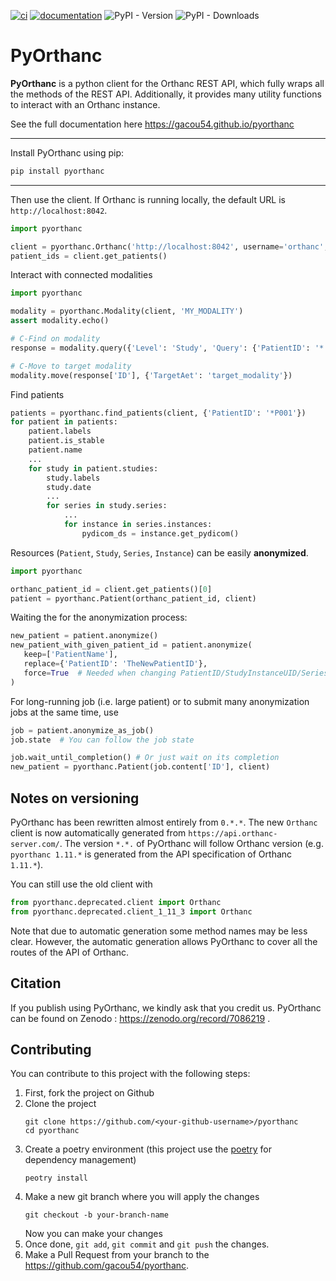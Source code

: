 [![ci](https://github.com/gacou54/pyorthanc/workflows/Test/badge.svg)](https://github.com/gacou54/pyorthanc/actions?query=workflow%3ATest)
[![documentation](https://img.shields.io/badge/docs-mkdocs%20material-blue.svg?style=flat)](https://gacou54.github.io/pyorthanc/)
![PyPI - Version](https://img.shields.io/pypi/v/pyorthanc)
![PyPI - Downloads](https://img.shields.io/pypi/dm/pyorthanc)
# PyOrthanc
**PyOrthanc** is a python client for the Orthanc REST API, which fully wraps all the methods of the REST API.
Additionally, it provides many utility functions to interact with an Orthanc instance.

See the full documentation here https://gacou54.github.io/pyorthanc

---
Install PyOrthanc using pip:
```bash
pip install pyorthanc
```
---
Then use the client. If Orthanc is running locally, the default URL is `http://localhost:8042`.
```python
import pyorthanc

client = pyorthanc.Orthanc('http://localhost:8042', username='orthanc', password='orthanc')
patient_ids = client.get_patients()
```

Interact with connected modalities
```python
import pyorthanc

modality = pyorthanc.Modality(client, 'MY_MODALITY')
assert modality.echo()

# C-Find on modality
response = modality.query({'Level': 'Study', 'Query': {'PatientID': '*'}})

# C-Move to target modality
modality.move(response['ID'], {'TargetAet': 'target_modality'})
```
Find patients
```python
patients = pyorthanc.find_patients(client, {'PatientID': '*P001'})
for patient in patients:
    patient.labels
    patient.is_stable
    patient.name
    ...
    for study in patient.studies:
        study.labels
        study.date
        ...
        for series in study.series:
            ...
            for instance in series.instances:
                pydicom_ds = instance.get_pydicom()
```

Resources (`Patient`, `Study`, `Series`, `Instance`) can be easily __anonymized__.
```python
import pyorthanc

orthanc_patient_id = client.get_patients()[0]
patient = pyorthanc.Patient(orthanc_patient_id, client)
```
Waiting the for the anonymization process:
```python
new_patient = patient.anonymize()
new_patient_with_given_patient_id = patient.anonymize(
   keep=['PatientName'],
   replace={'PatientID': 'TheNewPatientID'},
   force=True  # Needed when changing PatientID/StudyInstanceUID/SeriesInstanceUID/SOPInstanceUID
)
```
For long-running job (i.e. large patient) or to submit many anonymization jobs at the same time, use
```python
job = patient.anonymize_as_job()
job.state  # You can follow the job state

job.wait_until_completion() # Or just wait on its completion
new_patient = pyorthanc.Patient(job.content['ID'], client)
```

## Notes on versioning
PyOrthanc has been rewritten almost entirely from `0.*.*`.
The new `Orthanc` client is now automatically generated from `https://api.orthanc-server.com/`.
The version `*.*.` of PyOrthanc will follow Orthanc version 
(e.g. `pyorthanc 1.11.*` is generated from the API specification of Orthanc `1.11.*`).

You can still use the old client with
```python
from pyorthanc.deprecated.client import Orthanc
from pyorthanc.deprecated.client_1_11_3 import Orthanc
```

Note that due to automatic generation some method names may be less clear.
However, the automatic generation allows PyOrthanc to cover all the routes of the API of Orthanc.


## Citation
If you publish using PyOrthanc, we kindly ask that you credit us. PyOrthanc can be found on Zenodo :
https://zenodo.org/record/7086219 .


## Contributing
You can contribute to this project with the following steps:
1. First, fork the project on Github 
2. Clone the project
   ```shell
   git clone https://github.com/<your-github-username>/pyorthanc
   cd pyorthanc
   ```
3. Create a poetry environment 
   (this project use the [poetry](https://python-poetry.org/) for dependency management)
   ```shell
   peotry install 
   ```
4. Make a new git branch where you will apply the changes
   ```shell
   git checkout -b your-branch-name
   ```
   Now you can make your changes
5. Once done, `git add`, `git commit` and `git push` the changes.
6. Make a Pull Request from your branch to the https://github.com/gacou54/pyorthanc.

